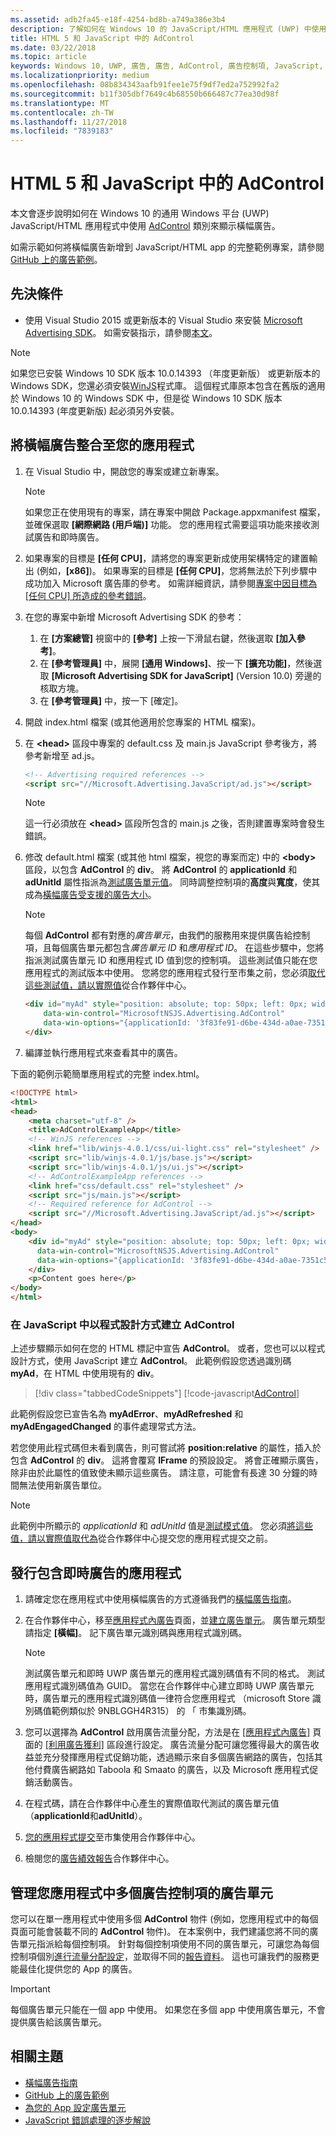```yaml
---
ms.assetid: adb2fa45-e18f-4254-bd8b-a749a386e3b4
description: 了解如何在 Windows 10 的 JavaScript/HTML 應用程式 (UWP) 中使用 AdControl 類別來顯示橫幅廣告。
title: HTML 5 和 JavaScript 中的 AdControl
ms.date: 03/22/2018
ms.topic: article
keywords: Windows 10, UWP, 廣告, 廣告, AdControl, 廣告控制項, JavaScript, HTML
ms.localizationpriority: medium
ms.openlocfilehash: 08b834343aafb91fee1e75f9df7ed2a752992fa2
ms.sourcegitcommit: b11f305dbf7649c4b68550b666487c77ea30d98f
ms.translationtype: MT
ms.contentlocale: zh-TW
ms.lasthandoff: 11/27/2018
ms.locfileid: "7839183"
---
```

# <a name="adcontrol-in-html-5-and-javascript"></a>HTML 5 和 JavaScript 中的 AdControl

本文會逐步說明如何在 Windows 10 的通用 Windows 平台 (UWP) JavaScript/HTML 應用程式中使用 [AdControl](https://docs.microsoft.com/uwp/api/microsoft.advertising.winrt.ui.adcontrol) 類別來顯示橫幅廣告。

如需示範如何將橫幅廣告新增到 JavaScript/HTML app 的完整範例專案，請參閱 [GitHub 上的廣告範例](http://aka.ms/githubads)。

## <a name="prerequisites"></a>先決條件

* 使用 Visual Studio 2015 或更新版本的 Visual Studio 來安裝 [Microsoft Advertising SDK](http://aka.ms/ads-sdk-uwp)。 如需安裝指示，請參閱[本文](install-the-microsoft-advertising-libraries.md)。

> [!NOTE]
> 如果您已安裝 Windows 10 SDK 版本 10.0.14393 （年度更新版） 或更新版本的 Windows SDK，您還必須安裝[WinJS](https://github.com/winjs/winjs)程式庫。 這個程式庫原本包含在舊版的適用於 Windows 10 的 Windows SDK 中，但是從 Windows 10 SDK 版本 10.0.14393 (年度更新版) 起必須另外安裝。 

## <a name="integrate-a-banner-ad-into-your-app"></a>將橫幅廣告整合至您的應用程式

1. 在 Visual Studio 中，開啟您的專案或建立新專案。

    > [!NOTE]
    > 如果您正在使用現有的專案，請在專案中開啟 Package.appxmanifest 檔案，並確保選取 **\[網際網路 (用戶端)\]** 功能。 您的應用程式需要這項功能來接收測試廣告和即時廣告。

2. 如果專案的目標是 **\[任何 CPU\]**，請將您的專案更新成使用架構特定的建置輸出 (例如，**\[x86\]**)。 如果專案的目標是 **\[任何 CPU\]**，您將無法於下列步驟中成功加入 Microsoft 廣告庫的參考。 如需詳細資訊，請參閱[專案中因目標為 [任何 CPU] 所造成的參考錯誤](known-issues-for-the-advertising-libraries.md#reference_errors)。

3. 在您的專案中新增 Microsoft Advertising SDK 的參考：

    1. 在 **\[方案總管\]** 視窗中的 **\[參考\]** 上按一下滑鼠右鍵，然後選取 **\[加入參考\]**。
    2.  在 **\[參考管理員\]** 中，展開 **\[通用 Windows\]**、按一下 **\[擴充功能\]**，然後選取 **\[Microsoft Advertising SDK for JavaScript\]** (Version 10.0) 旁邊的核取方塊。
    3.  在 **\[參考管理員\]** 中，按一下 \[確定\]。

6.  開啟 index.html 檔案 (或其他適用於您專案的 HTML 檔案)。

7.  在 **&lt;head&gt;** 區段中專案的 default.css 及 main.js JavaScript 參考後方，將參考新增至 ad.js。

    ``` HTML
    <!-- Advertising required references -->
    <script src="//Microsoft.Advertising.JavaScript/ad.js"></script>
    ```

    > [!NOTE]
    > 這一行必須放在 **&lt;head&gt;** 區段所包含的 main.js 之後，否則建置專案時會發生錯誤。

8.  修改 default.html 檔案 (或其他 html 檔案，視您的專案而定) 中的 **&lt;body&gt;** 區段，以包含 **AdControl** 的 **div**。 將 **AdControl** 的 **applicationId** 和 **adUnitId** 屬性指派為[測試廣告單元值](set-up-ad-units-in-your-app.md#test-ad-units)。 同時調整控制項的**高度**與**寬度**，使其成為[橫幅廣告受支援的廣告大小](supported-ad-sizes-for-banner-ads.md)。

    > [!NOTE]
    > 每個 **AdControl** 都有對應的*廣告單元*，由我們的服務用來提供廣告給控制項，且每個廣告單元都包含*廣告單元 ID* 和*應用程式 ID*。 在這些步驟中，您將指派測試廣告單元 ID 和應用程式 ID 值到您的控制項。 這些測試值只能在您應用程式的測試版本中使用。 您將您的應用程式發行至市集之前，您必須[取代這些測試值，請以實際值](#release)從合作夥伴中心。

    ``` HTML
    <div id="myAd" style="position: absolute; top: 50px; left: 0px; width: 300px; height: 250px; z-index: 1"
        data-win-control="MicrosoftNSJS.Advertising.AdControl"
        data-win-options="{applicationId: '3f83fe91-d6be-434d-a0ae-7351c5a997f1', adUnitId: 'test'}">
    </div>
    ```

9.  編譯並執行應用程式來查看其中的廣告。

下面的範例示範簡單應用程式的完整 index.html。

``` HTML
<!DOCTYPE html>
<html>
<head>
    <meta charset="utf-8" />
    <title>AdControlExampleApp</title>
    <!-- WinJS references -->
    <link href="lib/winjs-4.0.1/css/ui-light.css" rel="stylesheet" />
    <script src="lib/winjs-4.0.1/js/base.js"></script>
    <script src="lib/winjs-4.0.1/js/ui.js"></script>
    <!-- AdControlExampleApp references -->
    <link href="css/default.css" rel="stylesheet" />
    <script src="js/main.js"></script>
    <!-- Required reference for AdControl -->
    <script src="//Microsoft.Advertising.JavaScript/ad.js"></script>
</head>
<body>
    <div id="myAd" style="position: absolute; top: 50px; left: 0px; width: 300px; height: 250px; z-index: 1"
      data-win-control="MicrosoftNSJS.Advertising.AdControl"
      data-win-options="{applicationId: '3f83fe91-d6be-434d-a0ae-7351c5a997f1', adUnitId: 'test'}">
    </div>
    <p>Content goes here</p>
</body>
</html>
```

### <a name="create-an-adcontrol-programmatically-in-javascript"></a>在 JavaScript 中以程式設計方式建立 AdControl

上述步驟顯示如何在您的 HTML 標記中宣告 **AdControl**。 或者，您也可以以程式設計方式，使用 JavaScript 建立 **AdControl**。 此範例假設您透過識別碼 **myAd**，在 HTML 中使用現有的 **div**。

> [!div class="tabbedCodeSnippets"]
[!code-javascript[AdControl](./code/AdvertisingSamples/AdControlSamples/js/main.js#DeclareAdControl)]

此範例假設您已宣告名為 **myAdError**、**myAdRefreshed** 和 **myAdEngagedChanged** 的事件處理常式方法。

若您使用此程式碼但未看到廣告，則可嘗試將 **position:relative** 的屬性，插入於包含 **AdControl** 的 **div**。 這將會覆寫 **IFrame** 的預設設定。 將會正確顯示廣告，除非由於此屬性的值致使未顯示這些廣告。 請注意，可能會有長達 30 分鐘的時間無法使用新廣告單位。

> [!NOTE]
> 此範例中所顯示的 *applicationId* 和 *adUnitId* 值是[測試模式值](set-up-ad-units-in-your-app.md#test-ad-units)。 您必須[將這些值，請以實際值取代為](set-up-ad-units-in-your-app.md#live-ad-units)從合作夥伴中心提交您的應用程式提交之前。

<span id="release" />

## <a name="release-your-app-with-live-ads"></a>發行包含即時廣告的應用程式

1. 請確定您在應用程式中使用橫幅廣告的方式遵循我們的[橫幅廣告指南](ui-and-user-experience-guidelines.md#guidelines-for-banner-ads)。

1.  在合作夥伴中心，移至[應用程式內廣告](../publish/in-app-ads.md)頁面，並[建立廣告單元](set-up-ad-units-in-your-app.md#live-ad-units)。 廣告單元類型請指定 **\[橫幅\]**。 記下廣告單元識別碼與應用程式識別碼。
    > [!NOTE]
    > 測試廣告單元和即時 UWP 廣告單元的應用程式識別碼值有不同的格式。 測試應用程式識別碼值為 GUID。 當您在合作夥伴中心建立即時 UWP 廣告單元時，廣告單元的應用程式識別碼值一律符合您應用程式 （microsoft Store 識別碼值範例類似於 9NBLGGH4R315） 的 「 市集識別碼。

2. 您可以選擇為 **AdControl** 啟用廣告流量分配，方法是在 [\[應用程式內廣告\]](../publish/in-app-ads.md) 頁面的 [\[利用廣告獲利\]](../publish/in-app-ads.md#mediation) 區段進行設定。 廣告流量分配可讓您獲得最大的廣告收益並充分發揮應用程式促銷功能，透過顯示來自多個廣告網路的廣告，包括其他付費廣告網路如 Taboola 和 Smaato 的廣告，以及 Microsoft 應用程式促銷活動廣告。

3.  在程式碼，請在合作夥伴中心產生的實際值取代測試的廣告單元值 （**applicationId**和**adUnitId**）。

4.  [您的應用程式提交](../publish/app-submissions.md)至市集使用合作夥伴中心。

5.  檢閱您的[廣告績效報告](../publish/advertising-performance-report.md)合作夥伴中心。             

<span id="manage" />

## <a name="manage-ad-units-for-multiple-ad-controls-in-your-app"></a>管理您應用程式中多個廣告控制項的廣告單元

您可以在單一應用程式中使用多個 **AdControl** 物件 (例如，您應用程式中的每個頁面可能會裝載不同的 **AdControl** 物件)。 在本案例中，我們建議您將不同的廣告單元指派給每個控制項。 針對每個控制項使用不同的廣告單元，可讓您為每個控制項個別[進行流量分配設定](../publish/in-app-ads.md#mediation)，並取得不同的[報告資料](../publish/advertising-performance-report.md)。 這也可讓我們的服務更能最佳化提供您的 App 的廣告。

> [!IMPORTANT]
> 每個廣告單元只能在一個 app 中使用。 如果您在多個 app 中使用廣告單元，不會提供廣告給該廣告單元。

## <a name="related-topics"></a>相關主題

* [橫幅廣告指南](ui-and-user-experience-guidelines.md#guidelines-for-banner-ads)
* [GitHub 上的廣告範例](http://aka.ms/githubads)
* [為您的 App 設定廣告單元](set-up-ad-units-in-your-app.md)
* [JavaScript 錯誤處理的逐步解說](error-handling-in-javascript-walkthrough.md)
